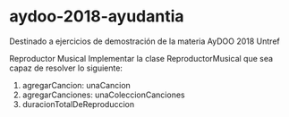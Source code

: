 # aydoo-2018-ayudantia
Destinado a ejercicios de demostración de la materia AyDOO 2018 Untref

Reproductor Musical
Implementar la clase ReproductorMusical que sea capaz de resolver lo siguiente:
1) agregarCancion: unaCancion
2) agregarCanciones: unaColeccionCanciones
3) duracionTotalDeReproduccion
